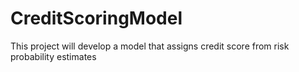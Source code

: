 # CreditScoringModel
This project will develop a model that assigns credit score from risk probability estimates

